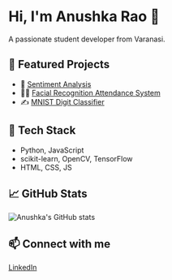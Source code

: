 # Hi, I'm Anushka Rao 👋
A passionate student developer from Varanasi.

## 🌟 Featured Projects
- 🧠 [Sentiment Analysis](https://github.com/anushkarao12/sentiment-analysis)
- 🧍‍♀️ [Facial Recognition Attendance System](https://github.com/anushkarao12/facial-rec-attendance-system)
- ✍️ [MNIST Digit Classifier](https://github.com/anushkarao12/mnist)

## 🧰 Tech Stack
- Python, JavaScript
- scikit-learn, OpenCV, TensorFlow
- HTML, CSS, JS

## 📈 GitHub Stats
![Anushka's GitHub stats](https://github-readme-stats.vercel.app/api?username=anushkarao12&show_icons=true&theme=dark)

## 📫 Connect with me
[LinkedIn](https://linkedin.com/in/anushka-rao-673651279)
